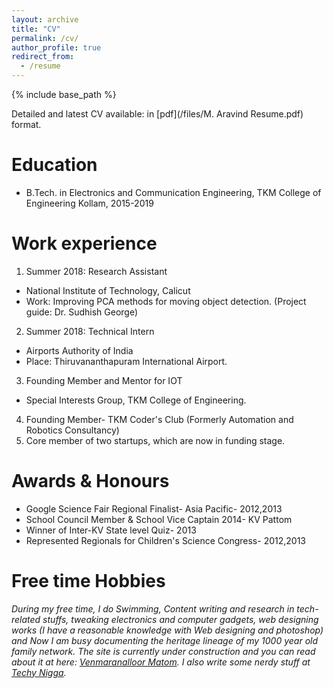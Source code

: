 ```yaml
---
layout: archive
title: "CV"
permalink: /cv/
author_profile: true
redirect_from:
  - /resume
---
```


{% include base_path %}

Detailed and latest CV available: in [pdf](/files/M. Aravind Resume.pdf) format.  
     
Education
======
* B.Tech. in Electronics and Communication Engineering, TKM College of Engineering Kollam, 2015-2019

Work experience
======
1. Summer 2018: Research Assistant
  * National Institute of Technology, Calicut
  * Work: Improving PCA methods for moving object detection. (Project guide: Dr. Sudhish George)     
  
2. Summer 2018: Technical Intern
  * Airports Authority of India
  * Place: Thiruvananthapuram International Airport.    
    
3. Founding Member and Mentor for IOT
  * Special Interests Group, TKM College of Engineering.     
    
4. Founding Member- TKM Coder's Club (Formerly Automation and Robotics Consultancy)   
5. Core member of two startups, which are now in funding stage.   
    

Awards & Honours
======
* Google Science Fair Regional Finalist- Asia Pacific- 2012,2013
* School Council Member & School Vice Captain 2014- KV Pattom
* Winner of Inter-KV State level Quiz- 2013  
* Represented Regionals for Children's Science Congress- 2012,2013 
  
  
Free time Hobbies
======
_During my free time, I do Swimming, Content writing and research in tech-related stuffs, tweaking electronics and computer gadgets, web designing works (I have a reasonable knowledge with Web designing and photoshop) and Now I am busy documenting the heritage lineage of my 1000 year old family network. The site is currently under construction and you can read about it at here: [Venmaranalloor Matom](www.vedicfarm.in). I also write some nerdy stuff at [Techy Nigga](http://techynig.ga/)._ 
